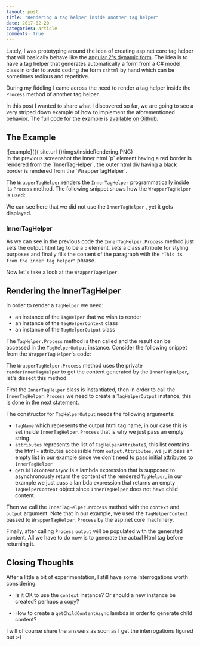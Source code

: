 ```yaml
---
layout: post
title: "Rendering a tag helper inside another tag helper"
date: 2017-02-20
categories: article
comments: true
---
```


Lately, I was prototyping around the idea of creating asp.net core tag helper that will basically behave like the [angular 2's dynamic form](https://angular.io/docs/ts/latest/cookbook/dynamic-form.html). The idea is to have a tag helper that generates automatically a form from a C# model class in order to avoid coding the form `cshtml` by hand which can be sometimes tedious and repetitive.

During my fiddling I came across the need to render a tag helper inside the `Process` method of another tag helper.

In this post I wanted to share what I discovered so far, we are going to see a very striped down example of how to implement the aforementioned behavior.
The full code for the example is [available on Github](https://github.com/MissaouiChedy/RenderingTagHelperInsideAnother).

## The Example
<div class="img-container">
![example]({{ site.url }}/imgs/InsideRendering.PNG)
</div>
In the previous screenshot the inner html `p` element having a red border is rendered from the `InnerTagHelper`, the outer html div having a black border is rendered from the `WrapperTagHelper`.

The `WrapperTagHelper` renders the `InnerTagHelper` programmatically inside its `Process` method. The following snippet shows how the `WrapperTagHelper` is used:

<script src="https://gist.github.com/MissaouiChedy/0b3a25991fe8ff84aa5cfad3cab5d338.js"></script>

We can see here that we did not use the `InnerTagHelper` , yet it gets displayed.

### InnerTagHelper
<script src="https://gist.github.com/MissaouiChedy/80410f1ee26a87d5e0cca1f87e4e9a18.js"></script>

As we can see in the previous code the `InnerTagHelper.Process` method just sets the output html tag to be a `p` element, sets a class attribute for styling purposes and finally fills the content of the paragraph with the `"This is from the inner tag helper"` phrase.

Now let's take a look at the `WrapperTagHelper`.

## Rendering the InnerTagHelper

In order to render a `TagHelper` we need:
- an instance of the `TagHelper` that we wish to render
- an instance of the `TagHelperContext` class
- an instance of the `TagHelperOutput` class

The `TagHelper.Process` method is then called and the result can be accessed in the `TagHelperOutput` instance.
Consider the following snippet from the `WrapperTagHelper`'s code:

<script src="https://gist.github.com/MissaouiChedy/3053d1507779fa39d7ecc2b8b58c1a54.js"></script>

The `WrapperTagHelper.Process` method uses the private `renderInnerTagHelper` to get the content generated by the `InnerTagHelper`, let's dissect this method.

First the `InnerTagHelper` class is instantiated, then in order to call the `InnerTagHelper.Process` we need to create a `TagHelperOutput` instance; this is done in the next statement.

The constructor for `TagHelperOutput` needs the following arguments:
- `tagName` which represents the output html tag name, in our case this is set inside `InnerTagHelper.Process` that is why we just pass an empty string.
- `attributes` represents the list of `TagHelperAttribute`s, this list contains the html - attributes accessible from `output.Attributes`, we just pass an empty list in our example since we don't need to pass initial attributes to `InnerTagHelper`
- `getChildContentAsync` is a lambda expression that is supposed to asynchronously return the content of the rendered `TagHelper`, in our example we just pass a lambda expression that returns an empty `TagHelperContent` object since `InnerTagHelper` does not have child content.

Then we call the `InnerTagHelper.Process` method with the `context` and `output` argument. Note that in our example, we used the `TagHelperContext` passed to `WrapperTagHelper.Process` by the asp.net core machinery.

Finally, after calling `Process` `output` will be populated with the generated content. All we have to do now is to generate the actual Html tag before returning it.

## Closing Thoughts

After a little a bit of experimentation, I still have some interrogations worth considering:

- Is it OK to use the `context` instance? Or should a new instance be created? perhaps a copy?

- How to create a `getChildContentAsync` lambda in order to generate child content?

I will of course share the answers as soon as I get the interrogations figured out :-)




